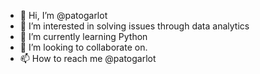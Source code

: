 - 👋 Hi, I’m @patogarlot
- 👀 I’m interested in solving issues through data analytics
- 🌱 I’m currently learning  Python
- 💞️ I’m looking to collaborate on.
- 📫 How to reach me @patogarlot

<!---
patogarlot/patogarlot is a ✨ special ✨ repository because its `README.md` (this file) appears on your GitHub profile.
You can click the Preview link to take a look at your changes.
--->

